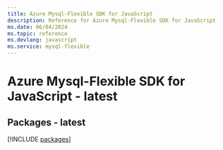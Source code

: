 ```yaml
---
title: Azure Mysql-Flexible SDK for JavaScript
description: Reference for Azure Mysql-Flexible SDK for JavaScript
ms.date: 06/04/2024
ms.topic: reference
ms.devlang: javascript
ms.service: mysql-flexible
---
```

# Azure Mysql-Flexible SDK for JavaScript - latest
## Packages - latest
[!INCLUDE [packages](mysql-flexible-index.md)]